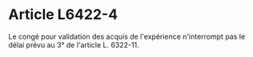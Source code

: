 # Article L6422-4

Le congé pour validation des acquis de l'expérience n'interrompt pas le délai prévu au 3° de l'article L. 6322-11.